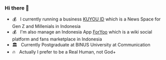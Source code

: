 ### Hi there 👋 
- 💰 &nbsp; I currently running a business <a href="https://kuyou.id" rel="dofollow" target="_blank">KUYOU ID</a> which is a News Space for Gen Z and Millenials in Indonesia 
- 💰 &nbsp; I'm also manage an Indonesia App <a href="https://foryoo.id" rel="dofollow" target="_blank">ForYoo</a> which is a wiki social platform and fans marketplace in Indonesia
- 🏛 &nbsp; Currently Postgraduate at BINUS University at Communication
- 🔥 &nbsp; Actually I prefer to be a Real Human, not God+

